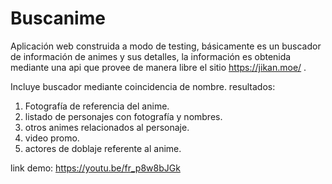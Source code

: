 # Buscanime

Aplicación web construida a modo de testing, básicamente es un buscador de información de animes y sus detalles, la información es obtenida mediante una api que provee de manera libre el sitio https://jikan.moe/ .

Incluye buscador mediante coincidencia de nombre.
resultados:

1. Fotografía de referencia del anime.
2. listado de personajes con fotografía y nombres.
3. otros animes relacionados al personaje.
4. video promo.
5. actores de doblaje referente al anime.

link demo: https://youtu.be/fr_p8w8bJGk
